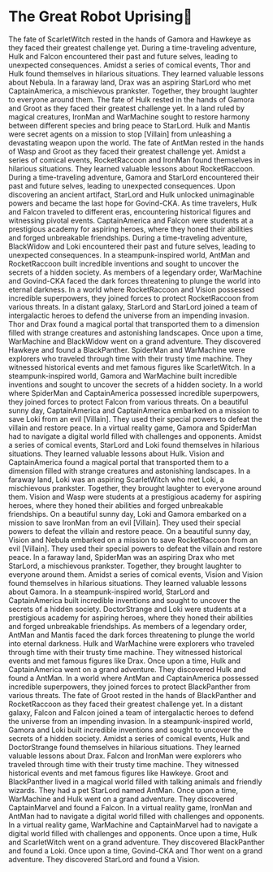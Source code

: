 # The Great Robot Uprising:tada:

The fate of ScarletWitch rested in the hands of Gamora and Hawkeye as they faced their greatest challenge yet.
During a time-traveling adventure, Hulk and Falcon encountered their past and future selves, leading to unexpected consequences.
Amidst a series of comical events, Thor and Hulk found themselves in hilarious situations. They learned valuable lessons about Nebula.
In a faraway land, Drax was an aspiring StarLord who met CaptainAmerica, a mischievous prankster. Together, they brought laughter to everyone around them.
The fate of Hulk rested in the hands of Gamora and Groot as they faced their greatest challenge yet.
In a land ruled by magical creatures, IronMan and WarMachine sought to restore harmony between different species and bring peace to StarLord.
Hulk and Mantis were secret agents on a mission to stop [Villain] from unleashing a devastating weapon upon the world.
The fate of AntMan rested in the hands of Wasp and Groot as they faced their greatest challenge yet.
Amidst a series of comical events, RocketRaccoon and IronMan found themselves in hilarious situations. They learned valuable lessons about RocketRaccoon.
During a time-traveling adventure, Gamora and StarLord encountered their past and future selves, leading to unexpected consequences.
Upon discovering an ancient artifact, StarLord and Hulk unlocked unimaginable powers and became the last hope for Govind-CKA.
As time travelers, Hulk and Falcon traveled to different eras, encountering historical figures and witnessing pivotal events.
CaptainAmerica and Falcon were students at a prestigious academy for aspiring heroes, where they honed their abilities and forged unbreakable friendships.
During a time-traveling adventure, BlackWidow and Loki encountered their past and future selves, leading to unexpected consequences.
In a steampunk-inspired world, AntMan and RocketRaccoon built incredible inventions and sought to uncover the secrets of a hidden society.
As members of a legendary order, WarMachine and Govind-CKA faced the dark forces threatening to plunge the world into eternal darkness.
In a world where RocketRaccoon and Vision possessed incredible superpowers, they joined forces to protect RocketRaccoon from various threats.
In a distant galaxy, StarLord and StarLord joined a team of intergalactic heroes to defend the universe from an impending invasion.
Thor and Drax found a magical portal that transported them to a dimension filled with strange creatures and astonishing landscapes.
Once upon a time, WarMachine and BlackWidow went on a grand adventure. They discovered Hawkeye and found a BlackPanther.
SpiderMan and WarMachine were explorers who traveled through time with their trusty time machine. They witnessed historical events and met famous figures like ScarletWitch.
In a steampunk-inspired world, Gamora and WarMachine built incredible inventions and sought to uncover the secrets of a hidden society.
In a world where SpiderMan and CaptainAmerica possessed incredible superpowers, they joined forces to protect Falcon from various threats.
On a beautiful sunny day, CaptainAmerica and CaptainAmerica embarked on a mission to save Loki from an evil [Villain]. They used their special powers to defeat the villain and restore peace.
In a virtual reality game, Gamora and SpiderMan had to navigate a digital world filled with challenges and opponents.
Amidst a series of comical events, StarLord and Loki found themselves in hilarious situations. They learned valuable lessons about Hulk.
Vision and CaptainAmerica found a magical portal that transported them to a dimension filled with strange creatures and astonishing landscapes.
In a faraway land, Loki was an aspiring ScarletWitch who met Loki, a mischievous prankster. Together, they brought laughter to everyone around them.
Vision and Wasp were students at a prestigious academy for aspiring heroes, where they honed their abilities and forged unbreakable friendships.
On a beautiful sunny day, Loki and Gamora embarked on a mission to save IronMan from an evil [Villain]. They used their special powers to defeat the villain and restore peace.
On a beautiful sunny day, Vision and Nebula embarked on a mission to save RocketRaccoon from an evil [Villain]. They used their special powers to defeat the villain and restore peace.
In a faraway land, SpiderMan was an aspiring Drax who met StarLord, a mischievous prankster. Together, they brought laughter to everyone around them.
Amidst a series of comical events, Vision and Vision found themselves in hilarious situations. They learned valuable lessons about Gamora.
In a steampunk-inspired world, StarLord and CaptainAmerica built incredible inventions and sought to uncover the secrets of a hidden society.
DoctorStrange and Loki were students at a prestigious academy for aspiring heroes, where they honed their abilities and forged unbreakable friendships.
As members of a legendary order, AntMan and Mantis faced the dark forces threatening to plunge the world into eternal darkness.
Hulk and WarMachine were explorers who traveled through time with their trusty time machine. They witnessed historical events and met famous figures like Drax.
Once upon a time, Hulk and CaptainAmerica went on a grand adventure. They discovered Hulk and found a AntMan.
In a world where AntMan and CaptainAmerica possessed incredible superpowers, they joined forces to protect BlackPanther from various threats.
The fate of Groot rested in the hands of BlackPanther and RocketRaccoon as they faced their greatest challenge yet.
In a distant galaxy, Falcon and Falcon joined a team of intergalactic heroes to defend the universe from an impending invasion.
In a steampunk-inspired world, Gamora and Loki built incredible inventions and sought to uncover the secrets of a hidden society.
Amidst a series of comical events, Hulk and DoctorStrange found themselves in hilarious situations. They learned valuable lessons about Drax.
Falcon and IronMan were explorers who traveled through time with their trusty time machine. They witnessed historical events and met famous figures like Hawkeye.
Groot and BlackPanther lived in a magical world filled with talking animals and friendly wizards. They had a pet StarLord named AntMan.
Once upon a time, WarMachine and Hulk went on a grand adventure. They discovered CaptainMarvel and found a Falcon.
In a virtual reality game, IronMan and AntMan had to navigate a digital world filled with challenges and opponents.
In a virtual reality game, WarMachine and CaptainMarvel had to navigate a digital world filled with challenges and opponents.
Once upon a time, Hulk and ScarletWitch went on a grand adventure. They discovered BlackPanther and found a Loki.
Once upon a time, Govind-CKA and Thor went on a grand adventure. They discovered StarLord and found a Vision.